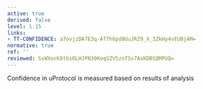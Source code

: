 ```yaml
---
active: true
derived: false
level: 1.15
links:
- TT-CONFIDENCE: a7ovjzDA7E3q-ATfh6pd8UuJRZ9_X_3ZkHy4vEUBjAM=
normative: true
ref: ''
reviewed: SsWXocK8tbsOLHJPN30KeqSZV5znTSs7AsKDBSQMPUQ=
---
```


Confidence in uProtocol is measured based on results of analysis
